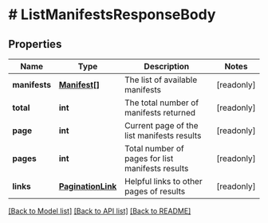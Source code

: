 # # ListManifestsResponseBody

## Properties

Name | Type | Description | Notes
------------ | ------------- | ------------- | -------------
**manifests** | [**Manifest[]**](Manifest.md) | The list of available manifests | [readonly]
**total** | **int** | The total number of manifests returned | [readonly]
**page** | **int** | Current page of the list manifests results | [readonly]
**pages** | **int** | Total number of pages for list manifests results | [readonly]
**links** | [**PaginationLink**](PaginationLink.md) | Helpful links to other pages of results | [readonly]

[[Back to Model list]](../../README.md#models) [[Back to API list]](../../README.md#endpoints) [[Back to README]](../../README.md)
